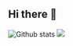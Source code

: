 ## Hi there 👋

![Github stats](https://github-readme-stats.vercel.app/api?username=jupiterrs&theme=highcontrast&show_icons=true&count_private=true)
<img src="https://github-readme-stats.vercel.app/api/top-langs/?username=jupiterrs"/>
<!--[![Repo name](https://github-readme-stats.vercel.app/api/pin/?username=jupiterrs&repo=repo-name&show_owner=true)](https://github.com/jupiterrs/nvim_config)

<!--
**jupiterrs/jupiterrs** is a ✨ _special_ ✨ repository because its `README.md` (this file) appears on your GitHub profile.

Here are some ideas to get you started:

- 🔭 I’m currently working on ...
- 🌱 I’m currently learning ...
- 👯 I’m looking to collaborate on ...
- 🤔 I’m looking for help with ...
- 💬 Ask me about ...
- 📫 How to reach me: ...
- 😄 Pronouns: ...
- ⚡ Fun fact: ...
-->
